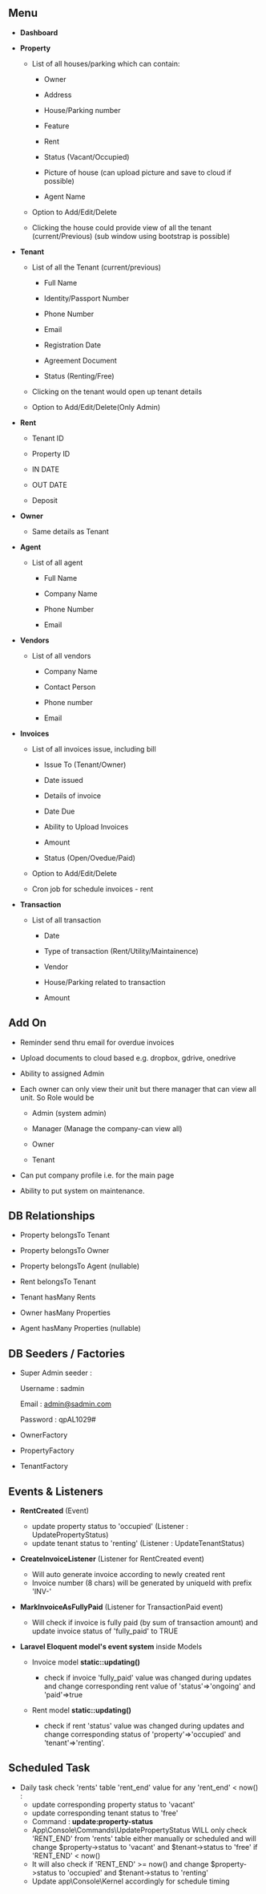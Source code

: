 ## Menu
- **Dashboard**
- **Property**

   - List of all houses/parking which can contain:

      - Owner

      - Address

      - House/Parking number

      - Feature

      - Rent

      - Status (Vacant/Occupied)

      - Picture of house (can upload picture and save to cloud if possible)

      - Agent Name

   - Option to Add/Edit/Delete

   - Clicking the house could provide view of all the tenant (current/Previous) (sub window
using bootstrap is possible)

- **Tenant**
   - List of all the Tenant (current/previous)

      - Full Name

      - Identity/Passport Number

      - Phone Number

      - Email

      - Registration Date

      - Agreement Document

      - Status (Renting/Free)


   - Clicking on the tenant would open up tenant details

   - Option to Add/Edit/Delete(Only Admin)

- **Rent**
   
   - Tenant ID

   - Property ID

   - IN DATE

   - OUT DATE

   - Deposit

- **Owner**
   - Same details as Tenant

- **Agent**
   
   - List of all agent

      - Full Name

      - Company Name

      - Phone Number

      - Email

- **Vendors**
   - List of all vendors
  
      - Company Name

      - Contact Person

      - Phone number

      - Email

- **Invoices**

   - List of all invoices issue, including bill

      - Issue To (Tenant/Owner)

      - Date issued

      - Details of invoice

      - Date Due

      - Ability to Upload Invoices

      - Amount

      - Status (Open/Ovedue/Paid)

   - Option to Add/Edit/Delete

   - Cron job for schedule invoices - rent

- **Transaction**

   - List of all transaction

      - Date

      - Type of transaction (Rent/Utility/Maintainence)

      - Vendor

      - House/Parking related to transaction

      - Amount

## Add On

- Reminder send thru email for overdue invoices

- Upload documents to cloud based e.g. dropbox, gdrive, onedrive

- Ability to assigned Admin

- Each owner can only view their unit but there manager that can view all unit. So Role would be

   - Admin (system admin)

   - Manager (Manage the company-can view all)

   - Owner

   - Tenant

- Can put company profile i.e. for the main page

- Ability to put system on maintenance.

## DB Relationships

- Property belongsTo Tenant

- Property belongsTo Owner

- Property belongsTo Agent (nullable)

- Rent belongsTo Tenant

- Tenant hasMany Rents

- Owner hasMany Properties

- Agent hasMany Properties (nullable)

## DB Seeders / Factories

- Super Admin seeder :

    Username : sadmin

    Email : admin@sadmin.com
    
    Password : qpAL1029#

- OwnerFactory

- PropertyFactory

- TenantFactory

## Events & Listeners

- **RentCreated** (Event)
   - update property status to 'occupied' (Listener : UpdatePropertyStatus)
   - update tenant status to 'renting' (Listener : UpdateTenantStatus)

- **CreateInvoiceListener** (Listener for RentCreated event)
   - Will auto generate invoice according to newly created rent
   - Invoice number (8 chars) will be generated by uniqueId with prefix 'INV-'

- **MarkInvoiceAsFullyPaid** (Listener for TransactionPaid event)
   - Will check if invoice is fully paid (by sum of transaction amount) and update invoice status of 'fully_paid' to TRUE

- **Laravel Eloquent model's event system** inside Models
   - Invoice model
      **static::updating()**
      - check if invoice 'fully_paid' value was changed during updates and change corresponding rent value of 'status'=>'ongoing' and 'paid'=>true

   - Rent model
      **static::updating()**
      - check if rent 'status' value was changed during updates and change corresponding status of 'property'=>'occupied' and 'tenant'=>'renting'.

## Scheduled Task

- Daily task check 'rents' table 'rent_end' value for any 'rent_end' < now() :
   - update corresponding property status to 'vacant' 
   - update corresponding tenant status to 'free'
   - Command : **update:property-status**
   - App\Console\Commands\UpdatePropertyStatus WILL only check 'RENT_END' from 'rents' table either manually or scheduled and will change $property->status to 'vacant' and $tenant->status to 'free' if 'RENT_END' < now()
   - It will also check if 'RENT_END' >= now() and change $property->status to 'occupied' and $tenant->status to 'renting' 
   - Update app\Console\Kernel accordingly for schedule timing
